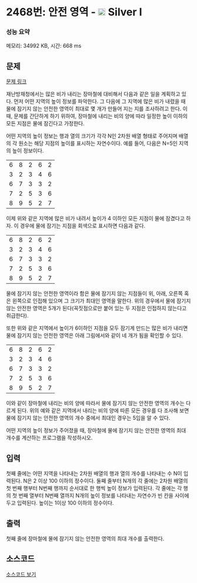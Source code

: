 # 2468번: 안전 영역 - <img src="https://static.solved.ac/tier_small/10.svg" style="height:20px" /> Silver I

<!-- performance -->
### 성능 요약
메모리: 34992 KB, 시간: 668 ms
<!-- end -->

## 문제

[문제 링크](https://boj.kr/2468)

<p>재난방재청에서는 많은 비가 내리는 장마철에 대비해서 다음과 같은 일을 계획하고 있다. 먼저 어떤 지역의 높이 정보를 파악한다. 그 다음에 그 지역에 많은 비가 내렸을 때 물에 잠기지 않는 안전한 영역이 최대로 몇 개가 만들어 지는 지를 조사하려고 한다. 이때, 문제를 간단하게 하기 위하여, 장마철에 내리는 비의 양에 따라 일정한 높이 이하의 모든 지점은 물에 잠긴다고 가정한다.</p>

<p>어떤 지역의 높이 정보는 행과 열의 크기가 각각 N인 2차원 배열 형태로 주어지며 배열의 각 원소는 해당 지점의 높이를 표시하는 자연수이다. 예를 들어, 다음은 N=5인 지역의 높이 정보이다.</p>

<table class="table table-bordered table-center-20 td-center">
<tbody>
<tr>
<td>6</td>
<td>8</td>
<td>2</td>
<td>6</td>
<td>2</td>
</tr>
<tr>
<td>3</td>
<td>2</td>
<td>3</td>
<td>4</td>
<td>6</td>
</tr>
<tr>
<td>6</td>
<td>7</td>
<td>3</td>
<td>3</td>
<td>2</td>
</tr>
<tr>
<td>7</td>
<td>2</td>
<td>5</td>
<td>3</td>
<td>6</td>
</tr>
<tr>
<td>8</td>
<td>9</td>
<td>5</td>
<td>2</td>
<td>7</td>
</tr>
</tbody>
</table>

<p>이제 위와 같은 지역에 많은 비가 내려서 높이가 4 이하인 모든 지점이 물에 잠겼다고 하자. 이 경우에 물에 잠기는 지점을 회색으로 표시하면 다음과 같다. </p>

<table class="table table-bordered table-center-20 td-center">
<tbody>
<tr>
<td>6</td>
<td>8</td>
<td class="bg-2468">2</td>
<td>6</td>
<td class="bg-2468">2</td>
</tr>
<tr>
<td class="bg-2468">3</td>
<td class="bg-2468">2</td>
<td class="bg-2468">3</td>
<td class="bg-2468">4</td>
<td>6</td>
</tr>
<tr>
<td>6</td>
<td>7</td>
<td class="bg-2468">3</td>
<td class="bg-2468">3</td>
<td class="bg-2468">2</td>
</tr>
<tr>
<td>7</td>
<td class="bg-2468">2</td>
<td>5</td>
<td class="bg-2468">3</td>
<td>6</td>
</tr>
<tr>
<td>8</td>
<td>9</td>
<td>5</td>
<td class="bg-2468">2</td>
<td>7</td>
</tr>
</tbody>
</table>

<p>물에 잠기지 않는 안전한 영역이라 함은 물에 잠기지 않는 지점들이 위, 아래, 오른쪽 혹은 왼쪽으로 인접해 있으며 그 크기가 최대인 영역을 말한다. 위의 경우에서 물에 잠기지 않는 안전한 영역은 5개가 된다(꼭짓점으로만 붙어 있는 두 지점은 인접하지 않는다고 취급한다). </p>

<p>또한 위와 같은 지역에서 높이가 6이하인 지점을 모두 잠기게 만드는 많은 비가 내리면 물에 잠기지 않는 안전한 영역은 아래 그림에서와 같이 네 개가 됨을 확인할 수 있다. </p>

<table class="table table-bordered table-center-20 td-center">
<tbody>
<tr>
<td class="bg-2468">6</td>
<td>8</td>
<td class="bg-2468">2</td>
<td class="bg-2468">6</td>
<td class="bg-2468">2</td>
</tr>
<tr>
<td class="bg-2468">3</td>
<td class="bg-2468">2</td>
<td class="bg-2468">3</td>
<td class="bg-2468">4</td>
<td class="bg-2468">6</td>
</tr>
<tr>
<td class="bg-2468">6</td>
<td>7</td>
<td class="bg-2468">3</td>
<td class="bg-2468">3</td>
<td class="bg-2468">2</td>
</tr>
<tr>
<td>7</td>
<td class="bg-2468">2</td>
<td class="bg-2468">5</td>
<td class="bg-2468">3</td>
<td class="bg-2468">6</td>
</tr>
<tr>
<td>8</td>
<td>9</td>
<td class="bg-2468">5</td>
<td class="bg-2468">2</td>
<td>7</td>
</tr>
</tbody>
</table>

<p>이와 같이 장마철에 내리는 비의 양에 따라서 물에 잠기지 않는 안전한 영역의 개수는 다르게 된다. 위의 예와 같은 지역에서 내리는 비의 양에 따른 모든 경우를 다 조사해 보면 물에 잠기지 않는 안전한 영역의 개수 중에서 최대인 경우는 5임을 알 수 있다. </p>

<p>어떤 지역의 높이 정보가 주어졌을 때, 장마철에 물에 잠기지 않는 안전한 영역의 최대 개수를 계산하는 프로그램을 작성하시오. </p>

## 입력

<p>첫째 줄에는 어떤 지역을 나타내는 2차원 배열의 행과 열의 개수를 나타내는 수 N이 입력된다. N은 2 이상 100 이하의 정수이다. 둘째 줄부터 N개의 각 줄에는 2차원 배열의 첫 번째 행부터 N번째 행까지 순서대로 한 행씩 높이 정보가 입력된다. 각 줄에는 각 행의 첫 번째 열부터 N번째 열까지 N개의 높이 정보를 나타내는 자연수가 빈 칸을 사이에 두고 입력된다. 높이는 1이상 100 이하의 정수이다.</p>

## 출력

<p>첫째 줄에 장마철에 물에 잠기지 않는 안전한 영역의 최대 개수를 출력한다.</p>

## 소스코드

[소스코드 보기](안전%20영역.py)